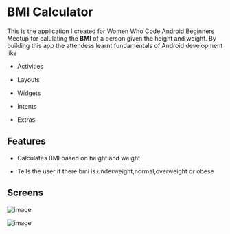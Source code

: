 # BMI Calculator
This is the application I created for Women Who Code Android Beginners Meetup for calulating the **BMI** of a person given the height and weight.
By building this app the attendess learnt fundamentals of Android development like

* Activities

* Layouts

* Widgets

* Intents

* Extras

## Features
  * Calculates BMI based on height and weight
  
  * Tells the user if there bmi is underweight,normal,overweight or obese

## Screens

![image](https://user-images.githubusercontent.com/16161998/37578945-eaed3e54-2af8-11e8-9c57-e0cec7c77831.png)

![image](https://user-images.githubusercontent.com/16161998/37578962-fa7f3eb2-2af8-11e8-88a0-b18bba83e29e.png)
